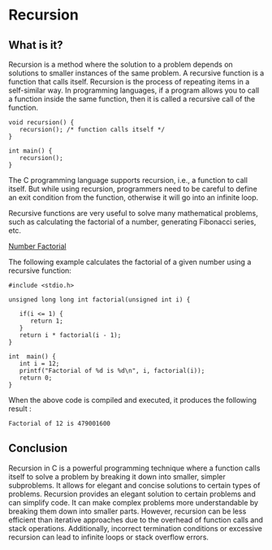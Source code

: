 # Recursion

## What is it?
Recursion is a method where the solution to a problem depends on solutions to smaller instances of the same problem.
A recursive function is a function that calls itself. Recursion is the process of repeating items in a self-similar way. In programming languages, if a program allows you to call a function inside the same function, then it is called a recursive call of the function.
```
void recursion() {
   recursion(); /* function calls itself */
}

int main() {
   recursion();
}
```
The C programming language supports recursion, i.e., a function to call itself. But while using recursion, programmers need to be careful to define an exit condition from the function, otherwise it will go into an infinite loop.

Recursive functions are very useful to solve many mathematical problems, such as calculating the factorial of a number, generating Fibonacci series, etc.

[Number Factorial](https://github.com/izabela9/holbertonschool-low_level_programming/blob/main/recursion/3-factorial.c)

The following example calculates the factorial of a given number using a recursive function:
```
#include <stdio.h>

unsigned long long int factorial(unsigned int i) {

   if(i <= 1) {
      return 1;
   }
   return i * factorial(i - 1);
}

int  main() {
   int i = 12;
   printf("Factorial of %d is %d\n", i, factorial(i));
   return 0;
}
```
When the above code is compiled and executed, it produces the following result :
```
Factorial of 12 is 479001600
```

## Conclusion
Recursion in C is a powerful programming technique where a function calls itself to solve a problem by breaking it down into smaller, simpler subproblems. It allows for elegant and concise solutions to certain types of problems. Recursion provides an elegant solution to certain problems and can simplify code. It can make complex problems more understandable by breaking them down into smaller parts. However, recursion can be less efficient than iterative approaches due to the overhead of function calls and stack operations. Additionally, incorrect termination conditions or excessive recursion can lead to infinite loops or stack overflow errors.
